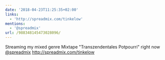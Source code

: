 ```yaml
---
date: '2018-04-23T11:25:35+02:00'
links:
  - 'http://spreadmix.com/tinkelow'
mentions:
  - '@spreadmix'
url: /988348145473028096/
---
```

Streaming my mixed genre Mixtape "Transzendentales Potpourri" right now [@spreadmix](https://twitter.com/@spreadmix) http://spreadmix.com/tinkelow
